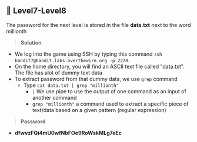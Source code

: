 ## :triangular_flag_on_post: Level7-Level8
The password for the next level is stored in the file **data.txt** next to the word millionth

> **Solution**
- We log into the game using SSH by typing this command `ssh bandit7@bandit.labs.overthewire.org -p 2220`.
- On the home directory, you will find an ASCII text file called "data.txt". The file has alot of dummy text data
- To extract password from that dummy data, we use `grep` command
  - Type `cat data.txt | grep "millionth"`
    - `|` We use pipe to use the output of one command as an input of another command
    - `grep "millionth"` a command used to extract a specific piece of text/data based on a given pattern (regular expression)

> **Password**
- **dfwvzFQi4mU0wfNbFOe9RoWskMLg7eEc**
